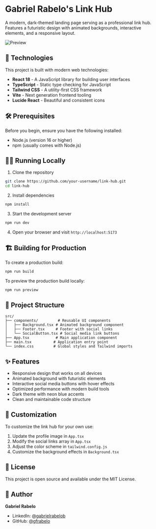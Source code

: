 # Gabriel Rabelo's Link Hub

A modern, dark-themed landing page serving as a professional link hub. Features a futuristic design with animated backgrounds, interactive elements, and a responsive layout.

![Preview](https://i.imgur.com/YOUR_PREVIEW_IMAGE.jpg)

## 🚀 Technologies

This project is built with modern web technologies:

- **React 18** - A JavaScript library for building user interfaces
- **TypeScript** - Static type checking for JavaScript
- **Tailwind CSS** - A utility-first CSS framework
- **Vite** - Next generation frontend tooling
- **Lucide React** - Beautiful and consistent icons

## 🛠️ Prerequisites

Before you begin, ensure you have the following installed:
- Node.js (version 16 or higher)
- npm (usually comes with Node.js)

## 🏃‍♂️ Running Locally

1. Clone the repository
```bash
git clone https://github.com/your-username/link-hub.git
cd link-hub
```

2. Install dependencies
```bash
npm install
```

3. Start the development server
```bash
npm run dev
```

4. Open your browser and visit `http://localhost:5173`

## 🏗️ Building for Production

To create a production build:

```bash
npm run build
```

To preview the production build locally:

```bash
npm run preview
```

## 📁 Project Structure

```
src/
├── components/         # Reusable UI components
│   ├── Background.tsx # Animated background component
│   ├── Footer.tsx     # Footer with social links
│   └── SocialButton.tsx # Social media link buttons
├── App.tsx            # Main application component
├── main.tsx          # Application entry point
└── index.css         # Global styles and Tailwind imports
```

## ✨ Features

- Responsive design that works on all devices
- Animated background with futuristic elements
- Interactive social media buttons with hover effects
- Optimized performance with modern build tools
- Dark theme with neon blue accents
- Clean and maintainable code structure

## 🎨 Customization

To customize the link hub for your own use:

1. Update the profile image in `App.tsx`
2. Modify the social links array in `App.tsx`
3. Adjust the color scheme in `tailwind.config.js`
4. Customize the background effects in `Background.tsx`

## 📄 License

This project is open source and available under the MIT License.

## 👤 Author

**Gabriel Rabelo**
- LinkedIn: [@gabrielrabelob](https://www.linkedin.com/in/gabrielrabelob/)
- GitHub: [@gfrabelo](https://github.com/gfrabelo)